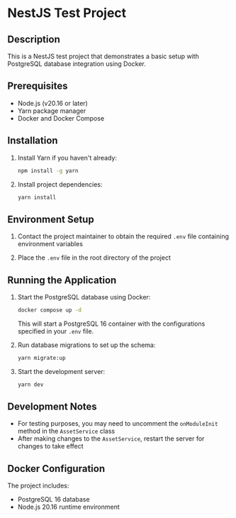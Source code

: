 # NestJS Test Project

## Description
This is a NestJS test project that demonstrates a basic setup with PostgreSQL database integration using Docker.

## Prerequisites
- Node.js (v20.16 or later)
- Yarn package manager
- Docker and Docker Compose

## Installation
1. Install Yarn if you haven't already:
   ```bash
   npm install -g yarn
   ```

2. Install project dependencies:
   ```bash
   yarn install
   ```

## Environment Setup
1. Contact the project maintainer to obtain the required `.env` file containing environment variables

2. Place the `.env` file in the root directory of the project

## Running the Application

1. Start the PostgreSQL database using Docker:
   ```bash
   docker compose up -d
   ```
   This will start a PostgreSQL 16 container with the configurations specified in your `.env` file.

2. Run database migrations to set up the schema:
   ```bash
   yarn migrate:up
   ```

3. Start the development server:
   ```bash
   yarn dev
   ```

## Development Notes
- For testing purposes, you may need to uncomment the `onModuleInit` method in the `AssetService` class
- After making changes to the `AssetService`, restart the server for changes to take effect

## Docker Configuration
The project includes:
- PostgreSQL 16 database
- Node.js 20.16 runtime environment